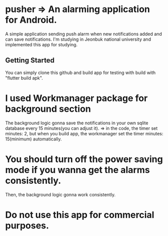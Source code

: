 # pusher => An alarming application for Android.

A simple application sending push alarm when new notifications added and can save notifications.
I'm studying in Jeonbuk national university and implemented this app for studying.

## Getting Started

You can simply clone this github and build app for testing with build with "flutter build apk".

# I used Workmanager package for background section

The background logic gonna save the notifications in your own sqlite database every 15 minutes(you can adjust it).
=> in the code, the timer set minutes: 2, but when you build app, the workmanager set the timer minutes: 15(minimum) automatically.

# You should turn off the power saving mode if you wanna get the alarms consistently.

Then, the background logic gonna work consistently.

# Do not use this app for commercial purposes.
